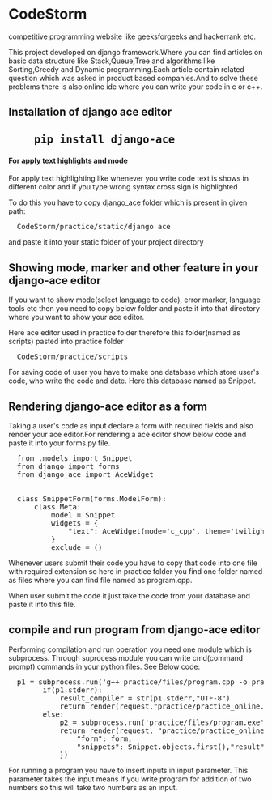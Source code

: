 # CodeStorm
competitive programming website like geeksforgeeks and hackerrank etc.

This project developed on django framework.Where you can find articles on basic data structure like Stack,Queue,Tree and algorithms like Sorting,Greedy and Dynamic programming.Each
article contain related question which was asked in product based companies.And to solve these problems there is also online ide where you can write your code in c or c++.

<h2>Installation of django ace editor<h2>
<pre>
    pip install django-ace
</pre>

<h4>For apply text highlights and mode</h4>
For apply text highlighting like whenever you write code text is shows in different color and if you type wrong syntax cross sign is highlighted

To do this you have to copy django_ace folder which is present in given path:

<pre>
  CodeStorm/practice/static/django_ace
</pre>

and paste it into your static folder of your project directory

<h2>
 Showing mode, marker and other feature in your django-ace editor
</h2>

If you want to show mode(select language to code), error marker, language tools etc then you need to copy below folder and paste it into that directory where you want to show your ace editor.

Here ace editor used in practice folder therefore this folder(named as scripts) pasted into practice folder

<pre>
  CodeStorm/practice/scripts
</pre>

For saving code of user you have to make one database which store user's code, who write the code and date. Here this database named as Snippet.

<h2>
  Rendering django-ace editor as a form
</h2>

Taking a user's code as input declare a form with required fields and also render your ace editor.For rendering a ace editor show below code and paste it into your forms.py file.

<pre>
  from .models import Snippet
  from django import forms
  from django_ace import AceWidget


  class SnippetForm(forms.ModelForm):
      class Meta:
          model = Snippet
          widgets = {
              "text": AceWidget(mode='c_cpp', theme='twilight',wordwrap=False, width='100%', height='400px',fontsize="20px", toolbar=True, showprintmargin=True),
          }
          exclude = ()
</pre>  

Whenever users submit their code you have to copy that code into one file with required extension so here in practice folder you find one folder named as files where you can find file named as program.cpp.

When user submit the code it just take the code from your database and paste it into this file.

<h2>
 compile and run program from django-ace editor
</h2>

Performing compilation and run operation you need one module which is subprocess. Through suprocess module you can write cmd(command prompt) commands in your python files. See Below code:

<pre>
  p1 = subprocess.run('g++ practice/files/program.cpp -o practice/files/program.exe',capture_output=True,text=True,shell = False)
        if(p1.stderr):
            result_compiler = str(p1.stderr,"UTF-8")
            return render(request,"practice/practice_online.html",{"form":form,"result":result_compiler})
        else:
            p2 = subprocess.run('practice/files/program.exe',input=input_data,capture_output=True,shell=False)
            return render(request, "practice/practice_online.html", {
                "form": form,
                "snippets": Snippet.objects.first(),"result":p2.stdout.decode("UTF-8")
            })
</pre>   

For running a program you have to insert inputs in input parameter. This parameter takes the input means if you write program for addition of two numbers so this will take two numbers as an input.
